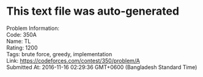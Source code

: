 # This text file was auto-generated  
  
Problem Information:  
Code: 350A  
Name: TL  
Rating: 1200  
Tags: brute force, greedy, implementation  
Link: https://codeforces.com/contest/350/problem/A  
Submitted At: 2016-11-16 02:29:36 GMT+0600 (Bangladesh Standard Time)  
